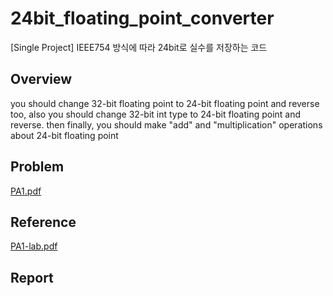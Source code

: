 # **24bit_floating_point_converter**

[Single Project] IEEE754 방식에 따라 24bit로 실수를 저장하는 코드

## **Overview**
you should change 32-bit floating point to 24-bit floating point and reverse too, also you should change 32-bit int type to 24-bit floating point and reverse. then finally, you should make "add" and "multiplication" operations about 24-bit floating point

## **Problem**
[PA1.pdf](https://github.com/sungyoonjeong/24bit_floating_point_converter/files/5649077/PA1.pdf)

## **Reference**
[PA1-lab.pdf](https://github.com/sungyoonjeong/24bit_floating_point_converter/files/5649078/PA1-lab.pdf)

## **Report**
